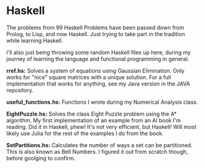 # Haskell
The problems from 99 Haskell Problems have been passed down from Prolog, to Lisp, and now Haskell. Just trying to take part in the tradition while learning Haskell.

I'll also just being throwing some random Haskell files up here, during my journey of learning the language and functional programming in general.

**rref.hs:** Solves a system of equations using Gaussian Elimination. Only works for "nice" square matrices with a unique solution. For a full implementation that works for anything, see my Java version in the JAVA repository.

**useful_functions.hs:** Functions I wrote during my Numerical Analysis class. 

**EightPuzzle.hs:** Solves the class Eight Puzzle problem using the A* algorithm. My first implementation of an example from an AI book I'm reading. Did it in Haskell, phew! It's not very efficient, but Haskell! Will most likely use Julia for the rest of the examples I do from the book.

**SetPartitions.hs:** Calculates the number of ways a set can be partitioned. This is also known as Bell Numbers. I figured it out from scratch though, before goolging to confirm.
